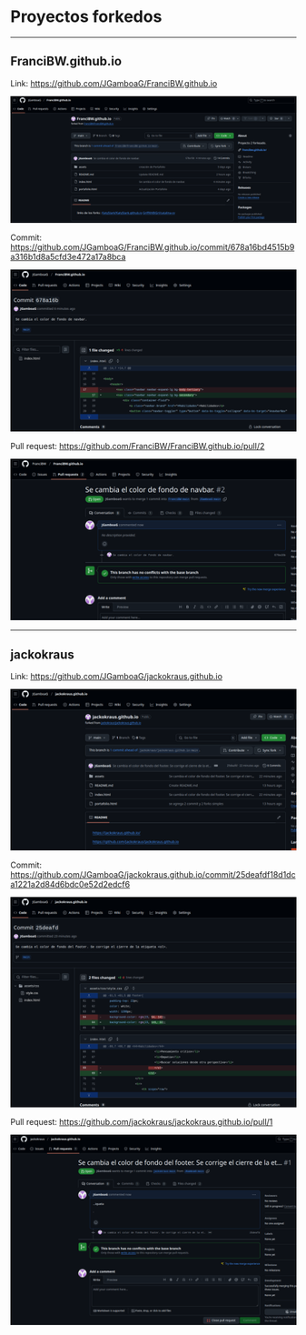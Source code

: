 # Proyectos forkedos
---
## FranciBW.github.io

Link: https://github.com/JGamboaG/FranciBW.github.io

![alt text](<./assets/img/screenshot 1.png>)

Commit: https://github.com/JGamboaG/FranciBW.github.io/commit/678a16bd4515b9a316b1d8a5cfd3e472a17a8bca

![alt text](<./assets/img/screenshot 2.png>)

Pull request: https://github.com/FranciBW/FranciBW.github.io/pull/2

![alt text](<./assets/img/screenshot 3.png>)

---
## jackokraus

Link: https://github.com/JGamboaG/jackokraus.github.io

![alt text](<./assets/img/screenshot 4.png>)

Commit: https://github.com/JGamboaG/jackokraus.github.io/commit/25deafdf18d1dca1221a2d84d6bdc0e52d2edcf6

![alt text](<./assets/img/screenshot 5.png>)

Pull request: https://github.com/jackokraus/jackokraus.github.io/pull/1

![alt text](<./assets/img/screenshot 6.png>)

